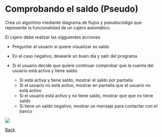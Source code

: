 # Comprobando el saldo (Pseudo)

Crea un algoritmo mediante diagrama de flujos y pseudocódigo que represente la funcionalidad de un cajero automático.

El cajero debe realizar las sigguientes acciones

- Preguntar al usuario si quiere visualizar su saldo
- En el caso negativo, desearle un buen día y salir del programa
- Si el usuario decide que quiere continuar comprobar que la cuenta del usuario está activa y tiene saldo:

  - Si está activa y tiene saldo, mostrar el saldo por pantalla
  - Si el usuario no está activo, mostrar en pantalla que el usuario no está activo
  - Si el usuario está activo y no tiene saldo, mostrar que que no tiene saldo
  - Si tiene un saldo negativo, mostrar un mensaje para contactar con el banco

![](./images/tu-diagrama-aqui.png)

[Back](./readme.md)